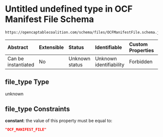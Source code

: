 # Untitled undefined type in OCF Manifest File Schema

```txt
https://opencaptablecoalition.com/schema/files/OCFManifestFile.schema.json#/properties/file_type
```



| Abstract            | Extensible | Status         | Identifiable            | Custom Properties | Additional Properties | Access Restrictions | Defined In                                                                                            |
| :------------------ | :--------- | :------------- | :---------------------- | :---------------- | :-------------------- | :------------------ | :---------------------------------------------------------------------------------------------------- |
| Can be instantiated | No         | Unknown status | Unknown identifiability | Forbidden         | Allowed               | none                | [OCFManifestFile.schema.json*](../../schema/files/OCFManifestFile.schema.json "open original schema") |

## file_type Type

unknown

## file_type Constraints

**constant**: the value of this property must be equal to:

```json
"OCF_MANIFEST_FILE"
```
